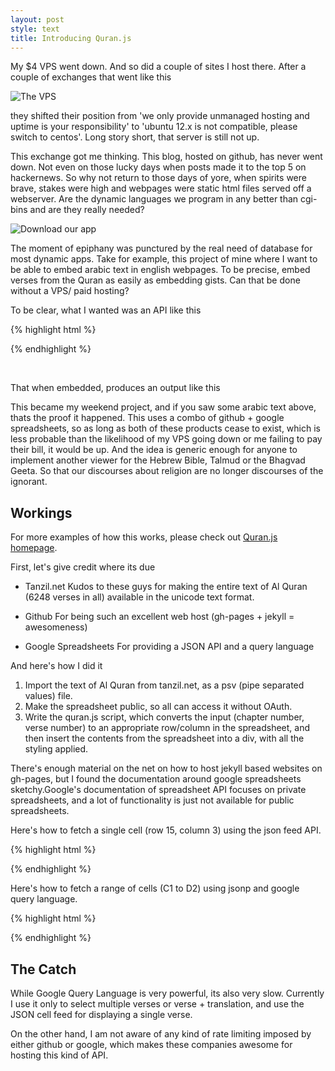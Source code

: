 ```yaml
---
layout: post
style: text
title: Introducing Quran.js
---
```


My $4 VPS went down. And so did a couple of sites I host there. After a couple of exchanges that went like this

![The VPS ](http://imgs.xkcd.com/comics/black_hat_support.png)

they shifted their position from 'we only provide unmanaged hosting and uptime is your responsibility' to 'ubuntu 12.x is not compatible, please switch to centos'. Long story short, that server is still not up.

This exchange got me thinking. This blog, hosted on github, has never went down. Not even on those lucky days when posts made it to the top 5 on hackernews. So why not return to those days of yore, when spirits were brave, stakes were high and webpages were static html files served off a webserver. Are the dynamic languages we program in any better than cgi-bins and are they really needed?

![Download our app ](http://imgs.xkcd.com/comics/app.png)

The moment of epiphany was punctured by the real need of database for most dynamic apps.  Take for example, this project of mine where I want to be able to embed arabic text in english webpages. To be precise, embed verses from the Quran as easily as embedding gists. Can that be done without a VPS/ paid hosting?

To be clear, what I wanted was an API like this

{% highlight html %}
<script chapter=15 verse=9 src="http://qzaidi.github.io/quran/js/quran.js">
</script>
{% endhighlight %}

<br/>

That when embedded, produces an output like this

<script chapter="15" verse="9" src="http://qzaidi.github.io/quran/js/quran.js">
</script>

This became my weekend project, and if you saw some arabic text above, thats the proof it happened. This uses a combo of github + google spreadsheets, so as long as both of these products cease to exist, which is less probable than the likelihood of my VPS going down or me failing to pay their bill, it would be up. And the idea is generic enough for anyone to implement another viewer for the Hebrew Bible, Talmud or the Bhagvad Geeta. So that our discourses about religion are no longer discourses of the ignorant.

<script chapter="31" verse="20" trans="#trans" src="http://qzaidi.github.io/quran/js/quran.js">
</script>
<blockquote id="trans">
</blockquote>

## Workings

For more examples of how this works, please check out [Quran.js homepage](http://qzaidi.github.io/quran/javascript). 

First, let's give credit where its due

- Tanzil.net
  Kudos to these guys for making the entire text of Al Quran (6248 verses in all) available in the unicode text format. 

- Github
  For being such an excellent web host (gh-pages + jekyll = awesomeness)

- Google Spreadsheets
  For providing a JSON API and a query language

And here's how I did it

1. Import the text of Al Quran from tanzil.net, as a psv (pipe separated values) file.
1. Make the spreadsheet public, so all can access it without OAuth.
1. Write the quran.js script, which converts the input (chapter number, verse number) to an appropriate row/column in the spreadsheet, and then insert 
the contents from the spreadsheet into a div, with all the styling applied.

There's enough material on the net on how to host jekyll based websites on gh-pages, but I found the documentation around google spreadsheets sketchy.Google's documentation of spreadsheet API focuses on private spreadsheets, and a lot of functionality is just not available for public spreadsheets.

Here's how to fetch a single cell (row 15, column 3) using the json feed API.

{% highlight html %}
<script src="docs.google.com/feeds/cells/<key>/od6/public/values/R15C3?alt=json-in-script&callback=<callbackfunc>">
</script>
{% endhighlight %}

Here's how to fetch a range of cells (C1 to D2) using jsonp and google query language. 

{% highlight html %}
<script src="docs.google.com/tq?key=<key>&range=C1D2&tqx=responseHandler:<callbackfunc>">
</script>
{% endhighlight %}

## The Catch
While Google Query Language is very powerful, its also very slow. Currently I use it only to select multiple verses or verse + translation, and use the JSON cell feed for displaying a single verse. 

On the other hand, I am not aware of any kind of rate limiting imposed by either github or google, which makes these companies awesome for hosting this kind of API.
